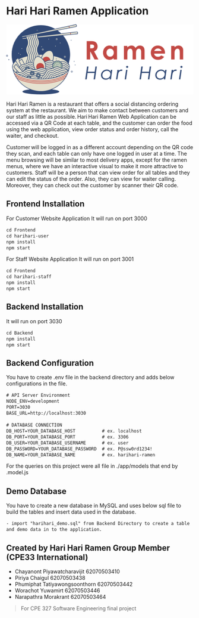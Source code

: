 # Hari Hari Ramen Application

<p align="center">
  <img style="width:600px;" src="Frontend/harihari-user/src/images/Full Logo.png"/>
<p/>

Hari Hari Ramen is a restaurant that offers a social distancing ordering system at the restaurant. We aim to make contact between customers and our staff as little as possible. Hari Hari Ramen Web Application can be accessed via a QR Code at each table, and the customer can order the food using the web application, view order status and order history, call the waiter, and checkout.

Customer will be logged in as a different account depending on the QR code they scan, and each table can only have one logged in user at a time. The menu browsing will be similar to most delivery apps, except for the ramen menus, where we have an interactive visual to make it more attractive to customers. Staff will be a person that can view order for all tables and they can edit the status of the order. Also, they can view for waiter calling. Moreover, they can check out the customer by scanner their QR code.

## Frontend Installation

For Customer Website Application
It will run on port 3000

```
cd Frontend
cd harihari-user
npm install
npm start
```

For Staff Website Application
It will run on port 3001

```
cd Frontend
cd harihari-staff
npm install
npm start
```

## Backend Installation

It will run on port 3030

```
cd Backend
npm install
npm start
```

## Backend Configuration

You have to create .env file in the backend directory and adds below configurations in the file.

```
# API Server Environment
NODE_ENV=development
PORT=3030
BASE_URL=http://localhost:3030

# DATABASE CONNECTION
DB_HOST=YOUR_DATABASE_HOST          # ex. localhost
DB_PORT=YOUR_DATABASE_PORT          # ex. 3306
DB_USER=YOUR_DATABASE_USERNAME      # ex. user
DB_PASSWORD=YOUR_DATABASE_PASSWORD  # ex. P@ssw0rd1234!
DB_NAME=YOUR_DATABASE_NAME          # ex. harihari-ramen
```

For the queries on this project were all file in ./app/models
that end by .model.js

## Demo Database

You have to create a new database in MySQL and uses below sql file to build the tables and insert data used in the database.

```
- import "harihari_demo.sql" from Backend Directory to create a table and demo data in to the application.
```

## Created by Hari Hari Ramen Group Member (CPE33 International)

- Chayanont Piyawatcharavijit 62070503410
- Piriya Chaigul 62070503438
- Phumiphat Tatiyawongsoonthorn 62070503442
- Worachot Yuwamirt 62070503446
- Narapathra Morakrant 62070503464

> For CPE 327 Software Engineering final project
